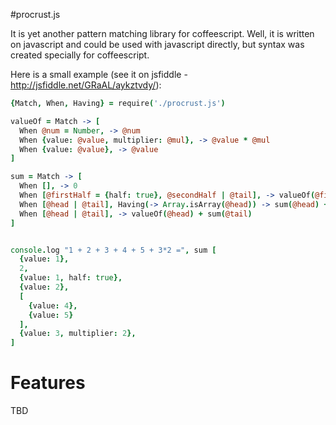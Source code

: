 #procrust.js

It is yet another pattern matching library for coffeescript. Well, it is written on javascript and could be used with javascript directly, but syntax was created specially for coffeescript.

Here is a small example (see it on jsfiddle - http://jsfiddle.net/GRaAL/aykztvdy/):

```coffeescript
{Match, When, Having} = require('./procrust.js')

valueOf = Match -> [
  When @num = Number, -> @num
  When {value: @value, multiplier: @mul}, -> @value * @mul
  When {value: @value}, -> @value
]

sum = Match -> [
  When [], -> 0
  When [@firstHalf = {half: true}, @secondHalf | @tail], -> valueOf(@firstHalf) + valueOf(@secondHalf) + sum(@tail)
  When [@head | @tail], Having(-> Array.isArray(@head)) -> sum(@head) + sum(@tail)
  When [@head | @tail], -> valueOf(@head) + sum(@tail)
]


console.log "1 + 2 + 3 + 4 + 5 + 3*2 =", sum [
  {value: 1},
  2,
  {value: 1, half: true},
  {value: 2},
  [
    {value: 4},
    {value: 5}
  ],
  {value: 3, multiplier: 2},
]

```

# Features

TBD